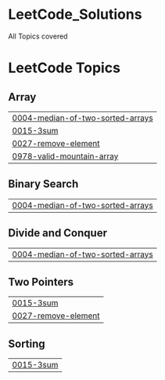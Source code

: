 # LeetCode_Solutions
All Topics covered
# LeetCode Topics
## Array
|  |
| ------- |
| [0004-median-of-two-sorted-arrays](https://github.com/saahilrajak/LeetCode_Solutions/tree/master/0004-median-of-two-sorted-arrays) |
| [0015-3sum](https://github.com/saahilrajak/LeetCode_Solutions/tree/master/0015-3sum) |
| [0027-remove-element](https://github.com/saahilrajak/LeetCode_Solutions/tree/master/0027-remove-element) |
| [0978-valid-mountain-array](https://github.com/saahilrajak/LeetCode_Solutions/tree/master/0978-valid-mountain-array) |
## Binary Search
|  |
| ------- |
| [0004-median-of-two-sorted-arrays](https://github.com/saahilrajak/LeetCode_Solutions/tree/master/0004-median-of-two-sorted-arrays) |
## Divide and Conquer
|  |
| ------- |
| [0004-median-of-two-sorted-arrays](https://github.com/saahilrajak/LeetCode_Solutions/tree/master/0004-median-of-two-sorted-arrays) |
## Two Pointers
|  |
| ------- |
| [0015-3sum](https://github.com/saahilrajak/LeetCode_Solutions/tree/master/0015-3sum) |
| [0027-remove-element](https://github.com/saahilrajak/LeetCode_Solutions/tree/master/0027-remove-element) |
## Sorting
|  |
| ------- |
| [0015-3sum](https://github.com/saahilrajak/LeetCode_Solutions/tree/master/0015-3sum) |
<!---LeetCode Topics End-->

